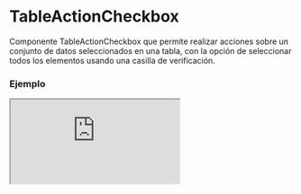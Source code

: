 # TableActionCheckbox

Componente TableActionCheckbox que permite realizar acciones sobre un conjunto de datos seleccionados en una tabla, con la opción de seleccionar todos los elementos usando una casilla de verificación.

 

### Ejemplo

<iframe minHeightIframe="30dvh" src="https://fenextjs-component-storybook.vercel.app/iframe.html?args=&id=table-tableactioncheckbox--index&viewMode=story" />

### Importación

Para importar el componente TableActionCheckbox, se puede hacer desde fenextjs

```tsx copy
import { TableActionCheckbox } from "fenextjs";
```

### Parámetros

| Parámetro | Tipo | Requerido | Default | Descripcion |
| --------- | ---- | --------- | ------- | ----------- |
| className | string | no | "" | Clase CSS para el contenedor principal del componente. |
| actionAllCheckbox | InputCheckboxProps | no |  | Propiedades para la casilla de verificación que permite seleccionar o deseleccionar todos los elementos. |
| actions | ((data: T[]) =\> ReactNode)[] | no |  | Arreglo de funciones que toman los datos seleccionados como parámetro y devuelven un elemento React. Cada función representa una acción que se puede ejecutar en los datos seleccionados. |
| data | T[] | no |  | Arreglo de datos en el que se aplicarán las acciones definidas. |

### Storybook

Para ver el storybook del componente lo puede hacer con este [link](https://fenextjs-component-storybook.vercel.app/?path=/story/table-tableactioncheckbox--index)

### Usos

- Uso básico del TableActionCheckbox

```tsx copy
<TableActionCheckbox
    className="my-checkbox" 
    data={[{ id: 1, name: "Item 1" }, { id: 2, name: "Item 2" }]} 
    actionAllCheckbox={{ label: "Select All" }} 
/>
```

- Uso con acciones personalizadas

```tsx copy
<TableActionCheckbox
    data={[
        { id: 1, name: "Item 1" },
        { id: 2, name: "Item 2" }
    ]}
    actions={[
        (selectedData) => <button onClick={() => console.log(selectedData)}>Delete</button>,
        (selectedData) => <button onClick={() => console.log(selectedData)}>Edit</button>
    ]}
/>
```

